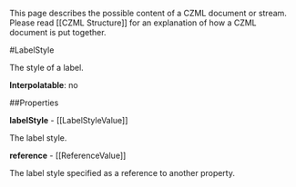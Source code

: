 This page describes the possible content of a CZML document or stream.  Please read [[CZML Structure]] for an explanation of how a CZML document is put together.

#LabelStyle

The style of a label.

**Interpolatable**: no

##Properties

**labelStyle** - [[LabelStyleValue]]

The label style.


**reference** - [[ReferenceValue]]

The label style specified as a reference to another property.


